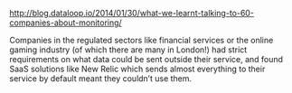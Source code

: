 http://blog.dataloop.io/2014/01/30/what-we-learnt-talking-to-60-companies-about-monitoring/

Companies in the regulated sectors like financial services or the online gaming industry (of which there are many in London!) had strict requirements on what data could be sent outside their service, and found SaaS solutions like New Relic which sends almost everything to their service by default meant they couldn’t use them.

